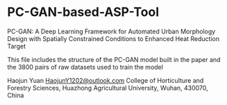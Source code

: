 # PC-GAN-based-ASP-Tool
PC-GAN: A Deep Learning Framework for Automated Urban Morphology Design with Spatially Constrained Conditions to Enhanced Heat Reduction Target

This file includes the structure of the PC-GAN model built in the paper and the 3800 pairs of raw datasets used to train the model



Haojun Yuan
<HaojunY1202@outlook.com>
College of Horticulture and Forestry Sciences, Huazhong Agricultural University, Wuhan, 430070, China
